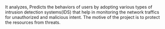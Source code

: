 It analyzes, Predicts the behaviors of users by adopting various types of intrusion detection systems(IDS) that help in monitoring the network traffics for unauthorized and malicious intent. The motive of the project is to protect the resources from threats.

